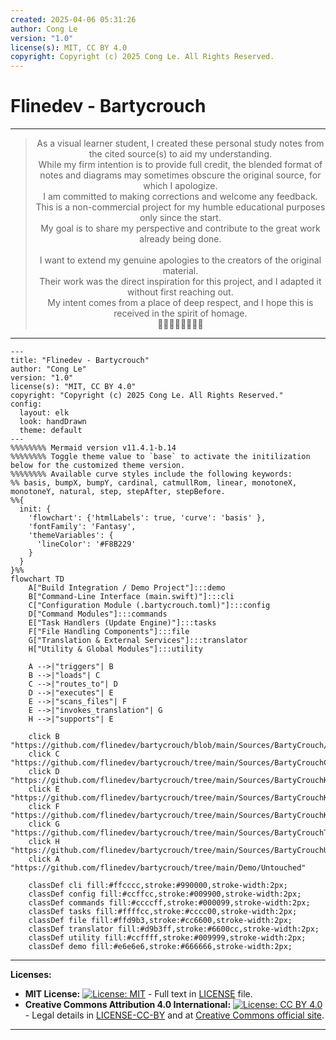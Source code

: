 ```yaml
---
created: 2025-04-06 05:31:26
author: Cong Le
version: "1.0"
license(s): MIT, CC BY 4.0
copyright: Copyright (c) 2025 Cong Le. All Rights Reserved.
---
```




# Flinedev - Bartycrouch


---

<div align="center">
  <blockquote>
  As a visual learner student, I created these personal study notes from the cited source(s) to aid my understanding.<br/>
  While my firm intention is to provide full credit, the blended format of notes and diagrams may sometimes obscure the original source, for which I apologize.<br/>
  I am committed to making corrections and welcome any feedback.<br/>
  This is a non-commercial project for my humble educational purposes only since the start.<br/>
  My goal is to share my perspective and contribute to the great work already being done.
  <br/>
  <br/>
  I want to extend my genuine apologies to the creators of the original material.<br/>
  Their work was the direct inspiration for this project, and I adapted it without first reaching out.<br/>
  My intent comes from a place of deep respect, and I hope this is received in the spirit of homage.<br/>
  🙏🏼🙏🏼🙏🏼🙏🏼
  </blockquote>
</div>


-----


```mermaid
---
title: "Flinedev - Bartycrouch"
author: "Cong Le"
version: "1.0"
license(s): "MIT, CC BY 4.0"
copyright: "Copyright (c) 2025 Cong Le. All Rights Reserved."
config:
  layout: elk
  look: handDrawn
  theme: default
---
%%%%%%%% Mermaid version v11.4.1-b.14
%%%%%%%% Toggle theme value to `base` to activate the initilization below for the customized theme version.
%%%%%%%% Available curve styles include the following keywords:
%% basis, bumpX, bumpY, cardinal, catmullRom, linear, monotoneX, monotoneY, natural, step, stepAfter, stepBefore.
%%{
  init: {
    'flowchart': {'htmlLabels': true, 'curve': 'basis' },
    'fontFamily': 'Fantasy',
    'themeVariables': {
      'lineColor': '#F8B229'
    }
  }
}%%
flowchart TD
    A["Build Integration / Demo Project"]:::demo
    B["Command-Line Interface (main.swift)"]:::cli
    C["Configuration Module (.bartycrouch.toml)"]:::config
    D["Command Modules"]:::commands
    E["Task Handlers (Update Engine)"]:::tasks
    F["File Handling Components"]:::file
    G["Translation & External Services"]:::translator
    H["Utility & Global Modules"]:::utility

    A -->|"triggers"| B
    B -->|"loads"| C
    C -->|"routes_to"| D
    D -->|"executes"| E
    E -->|"scans_files"| F
    E -->|"invokes_translation"| G
    H -->|"supports"| E

    click B "https://github.com/flinedev/bartycrouch/blob/main/Sources/BartyCrouch/main.swift"
    click C "https://github.com/flinedev/bartycrouch/tree/main/Sources/BartyCrouchConfiguration"
    click D "https://github.com/flinedev/bartycrouch/tree/main/Sources/BartyCrouchKit/Commands"
    click E "https://github.com/flinedev/bartycrouch/tree/main/Sources/BartyCrouchKit/TaskHandlers"
    click F "https://github.com/flinedev/bartycrouch/tree/main/Sources/BartyCrouchKit/FileHandling"
    click G "https://github.com/flinedev/bartycrouch/tree/main/Sources/BartyCrouchTranslator"
    click H "https://github.com/flinedev/bartycrouch/tree/main/Sources/BartyCrouchUtility"
    click A "https://github.com/flinedev/bartycrouch/tree/main/Demo/Untouched"

    classDef cli fill:#ffcccc,stroke:#990000,stroke-width:2px;
    classDef config fill:#ccffcc,stroke:#009900,stroke-width:2px;
    classDef commands fill:#ccccff,stroke:#000099,stroke-width:2px;
    classDef tasks fill:#ffffcc,stroke:#cccc00,stroke-width:2px;
    classDef file fill:#ffd9b3,stroke:#cc6600,stroke-width:2px;
    classDef translator fill:#d9b3ff,stroke:#6600cc,stroke-width:2px;
    classDef utility fill:#ccffff,stroke:#009999,stroke-width:2px;
    classDef demo fill:#e6e6e6,stroke:#666666,stroke-width:2px;

```


---
**Licenses:**

- **MIT License:**  [![License: MIT](https://img.shields.io/badge/License-MIT-yellow.svg)](LICENSE) - Full text in [LICENSE](LICENSE) file.
- **Creative Commons Attribution 4.0 International:** [![License: CC BY 4.0](https://licensebuttons.net/l/by/4.0/88x31.png)](LICENSE-CC-BY) - Legal details in [LICENSE-CC-BY](LICENSE-CC-BY) and at [Creative Commons official site](http://creativecommons.org/licenses/by/4.0/).

---